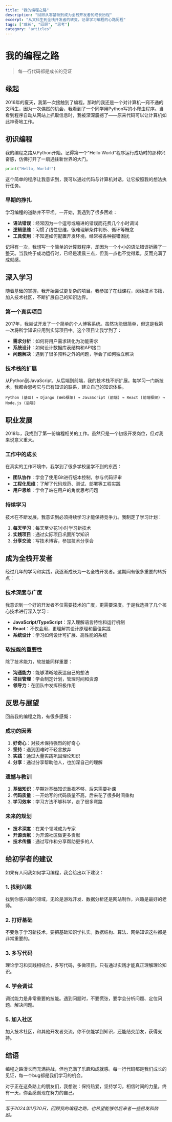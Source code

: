 ```yaml
---
title: "我的编程之路"
description: "回顾从零基础到成为全栈开发者的成长历程"
excerpt: "从文科生到全栈开发者的转变，记录学习编程的心路历程"
tags: ["成长", "回顾", "思考"]
category: "articles"
---
```


# 我的编程之路

> 每一行代码都是成长的见证

## 缘起

2016年的夏天，我第一次接触到了编程。那时的我还是一个对计算机一窍不通的文科生，因为一次偶然的机会，我看到了一个同学用Python写的小爬虫程序。当看到程序自动从网站上抓取信息时，我被深深震撼了——原来代码可以让计算机如此神奇地工作。

## 初识编程

我的编程之路从Python开始。记得第一个"Hello World"程序运行成功时的那种兴奋感，仿佛打开了一扇通往新世界的大门。

```python
print("Hello, World!")
```

这个简单的程序让我意识到，我可以通过代码与计算机对话，让它按照我的想法执行任务。

### 早期的挣扎

学习编程的道路并不平坦。一开始，我遇到了很多困难：

- **语法错误**：经常因为一个逗号或缩进的错误而花费几个小时调试
- **逻辑思维**：习惯了线性思维，很难理解条件判断、循环等概念
- **工具使用**：不知道如何配置开发环境，经常被各种报错困扰

记得有一次，我想写一个简单的计算器程序，却因为一个小小的语法错误折腾了一整天。当我终于成功运行时，已经是凌晨三点，但我一点也不觉得累，反而充满了成就感。

## 深入学习

随着基础的掌握，我开始尝试更复杂的项目。我参加了在线课程，阅读技术书籍，加入技术社区，不断扩展自己的知识边界。

### 第一个真实项目

2017年，我尝试开发了一个简单的个人博客系统。虽然功能很简单，但这是我第一次将所学知识应用到实际项目中。这个项目让我学到了：

- **需求分析**：如何将用户需求转化为功能需求
- **系统设计**：如何设计数据库表结构和API接口
- **问题解决**：遇到了很多预料之外的问题，学会了如何独立解决

### 技术栈的扩展

从Python到JavaScript，从后端到前端，我的技术栈不断扩展。每学习一门新技术，我都会思考它与已有知识的联系，建立自己的知识体系。

```
Python (基础) → Django (Web框架) → JavaScript (前端) → React (前端框架) → Node.js (后端)
```

## 职业发展

2018年，我找到了第一份编程相关的工作。虽然只是一个初级开发岗位，但对我来说意义重大。

### 工作中的成长

在真实的工作环境中，我学到了很多学校里学不到的东西：

- **团队协作**：学会了使用Git进行版本控制，参与代码评审
- **工程化思维**：了解了代码规范、测试、部署等工程实践
- **用户思维**：学会了站在用户的角度思考问题

### 持续学习

技术在不断发展，我意识到必须持续学习才能保持竞争力。我制定了学习计划：

1. **每天学习**：每天至少花1小时学习新技术
2. **实践项目**：通过实际项目巩固所学知识
3. **分享交流**：写技术博客，参加技术分享会

## 成为全栈开发者

经过几年的学习和实践，我逐渐成长为一名全栈开发者。这期间有很多重要的转折点：

### 技术深度与广度

我意识到一个好的开发者不仅需要技术的广度，更需要深度。于是我选择了几个核心技术进行深入学习：

- **JavaScript/TypeScript**：深入理解语言特性和运行机制
- **React**：不仅会用，更理解其设计原理和最佳实践
- **系统设计**：学习如何设计可扩展、高性能的系统

### 软技能的重要性

除了技术能力，软技能同样重要：

- **沟通能力**：能够清晰地表达自己的想法
- **项目管理**：学会制定计划，管理时间和资源
- **领导力**：在团队中发挥积极作用

## 反思与展望

回首我的编程之路，有很多感慨：

### 成功的因素

1. **好奇心**：对技术保持强烈的好奇心
2. **坚持**：遇到困难时不轻言放弃
3. **实践**：通过大量实践巩固理论知识
4. **分享**：通过分享帮助他人，也加深自己的理解

### 遗憾与教训

1. **基础知识**：早期对基础知识重视不够，后来需要补课
2. **代码质量**：一开始写的代码质量不高，后来花了很多时间重构
3. **学习效率**：学习方法不够科学，走了很多弯路

### 未来的规划

- **技术深度**：在某个领域成为专家
- **开源贡献**：为开源社区做更多贡献
- **技术传播**：通过写作和分享帮助更多的人

## 给初学者的建议

如果有人问我如何学习编程，我会给出以下建议：

### 1. 找到兴趣
找到你感兴趣的领域，无论是游戏开发、数据分析还是网站制作，兴趣是最好的老师。

### 2. 打好基础
不要急于学习新技术，要把基础知识学扎实。数据结构、算法、网络知识这些都是非常重要的。

### 3. 多写代码
理论学习和实践相结合，多写代码，多做项目。只有通过实践才能真正理解理论知识。

### 4. 学会调试
调试能力是非常重要的技能。遇到问题时，不要慌张，要学会分析问题、定位问题、解决问题。

### 5. 加入社区
加入技术社区，和其他开发者交流。你不仅能学到知识，还能结交朋友，获得支持。

## 结语

编程之路漫长而充满挑战，但也充满了乐趣和成就感。每一行代码都是我们成长的见证，每一个bug都是我们学习的机会。

对于正在这条路上的朋友们，我想说：保持热爱，坚持学习，相信时间的力量。终有一天，你会感谢现在努力的自己。

---

*写于2024年1月20日，回顾我的编程之路，也希望能够给后来者一些启发和鼓励。*